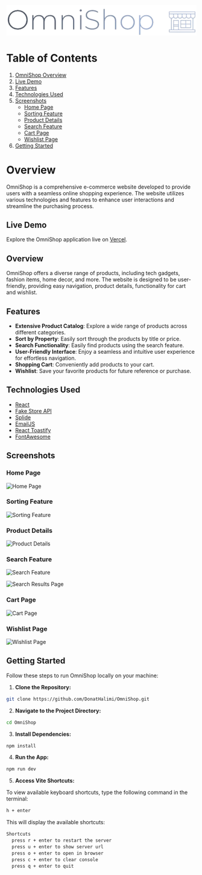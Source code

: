![Logo](image.png)

# Table of Contents
1. [OmniShop Overview](#overview)
2. [Live Demo](#live-demo)
3. [Features](#features)
4. [Technologies Used](#technologies-used)
5. [Screenshots](#screenshots)
   - [Home Page](#home-page)
   - [Sorting Feature](#sorting-feature)
   - [Product Details](#product-details)
   - [Search Feature](#search-feature)
   - [Cart Page](#cart-page)
   - [Wishlist Page](#wishlist-page)
6. [Getting Started](#getting-started)

# Overview

OmniShop is a comprehensive e-commerce website developed to provide users with a seamless online shopping experience. The website utilizes various technologies and features to enhance user interactions and streamline the purchasing process.

## Live Demo

Explore the OmniShop application live on [Vercel](https://omni-shop-phi.vercel.app).

## Overview

OmniShop offers a diverse range of products, including tech gadgets, fashion items, home decor, and more. The website is designed to be user-friendly, providing easy navigation, product details, functionality for cart and wishlist.

## Features

- **Extensive Product Catalog**: Explore a wide range of products across different categories.
- **Sort by Property**: Easily sort through the products by title or price.
- **Search Functionality**: Easily find products using the search feature.
- **User-Friendly Interface**: Enjoy a seamless and intuitive user experience for effortless navigation.
- **Shopping Cart**: Conveniently add products to your cart.
- **Wishlist**: Save your favorite products for future reference or purchase.

## Technologies Used

- [React](https://reactjs.org/)
- [Fake Store API](https://fakestoreapi.com/docs)
- [Splide](https://splidejs.com/integration/react-splide/)
- [EmailJS](https://www.emailjs.com)
- [React Toastify](https://fkhadra.github.io/react-toastify/)
- [FontAwesome](https://fontawesome.com/v6/docs/web/use-with/react/)

## Screenshots
### Home Page

![Home Page](https://github.com/DonatHalimi/OmniShop/assets/118883706/3cd42e8f-85b8-4bda-83b2-2d42118e9899)

### Sorting Feature

![Sorting Feature](https://github.com/DonatHalimi/OmniShop/assets/118883706/c7378463-7864-4895-b85d-6610f424aab9)

### Product Details

![Product Details](https://github.com/DonatHalimi/OmniShop/assets/118883706/9f5a7ac2-78f6-4192-a03e-b6151381711e)

### Search Feature

![Search Feature](https://github.com/DonatHalimi/OmniShop/assets/118883706/0c0d97ea-032e-4eae-931a-a94469abe4cd)

![Search Results Page](https://github.com/DonatHalimi/OmniShop/assets/118883706/0087e461-9f7b-4a9c-97a2-663e01e610ca)

### Cart Page

![Cart Page](https://github.com/DonatHalimi/OmniShop/assets/118883706/6696b236-a340-4a04-a784-cffc6d9587c0)

### Wishlist Page

![Wishlist Page](https://github.com/DonatHalimi/OmniShop/assets/118883706/85293916-f538-430c-a238-ae7cfb3213ac)

## Getting Started

Follow these steps to run OmniShop locally on your machine:

1. **Clone the Repository:**

```bash
git clone https://github.com/DonatHalimi/OmniShop.git
```
2. **Navigate to the Project Directory:**
```bash
cd OmniShop
```
3. **Install Dependencies:**
```bash
npm install
```
4. **Run the App:**
```bash
npm run dev
```
5. **Access Vite Shortcuts:**

To view available keyboard shortcuts, type the following command in the terminal:

```bash
h + enter
```

This will display the available shortcuts:
```bash
Shortcuts
  press r + enter to restart the server
  press u + enter to show server url
  press o + enter to open in browser
  press c + enter to clear console
  press q + enter to quit
```

